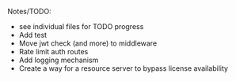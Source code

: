 Notes/TODO:
- see individual files for TODO progress
- Add test
- Move jwt check (and more) to middleware
- Rate limit auth routes
- Add logging mechanism
- Create a way for a resource server to bypass license availability
